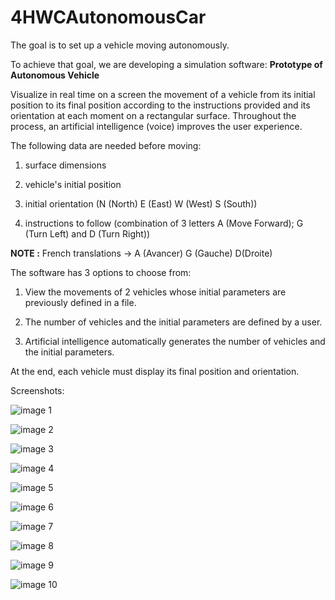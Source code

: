 # 4HWCAutonomousCar

The goal is to set up a vehicle moving autonomously.

To achieve that goal, we are developing a simulation software: **Prototype of Autonomous Vehicle**

Visualize in real time on a screen the movement of a vehicle from its initial position to its final position according to the instructions provided and its orientation at each moment on a rectangular surface. Throughout the process, an artificial intelligence (voice) improves the user experience.

The following  data are needed before moving:

1) surface dimensions

2) vehicle's initial position

3) initial orientation (N (North) E (East) W (West) S (South))

4) instructions to follow (combination of 3 letters A (Move Forward); G (Turn Left) and D (Turn Right))

**NOTE :** French translations -> A (Avancer) G (Gauche) D(Droite)

The software has 3 options to choose from:

1) View the movements of 2 vehicles whose initial parameters are previously defined in a file.

2) The number of vehicles and the initial parameters are defined by a user.

3) Artificial intelligence automatically generates the number of vehicles and the initial parameters.

At the end, each vehicle must display its final position and orientation.

Screenshots: 

![image 1](Screenshots/car1.JPG)


![image 2](Screenshots/car2.JPG)


![image 3](Screenshots/car3.JPG)


![image 4](Screenshots/car4.JPG)


![image 5](Screenshots/car5.JPG)


![image 6](Screenshots/car6.JPG)


![image 7](Screenshots/car7.JPG)


![image 8](Screenshots/car8.JPG)


![image 9](Screenshots/car9.JPG)


![image 10](Screenshots/car10.JPG)

